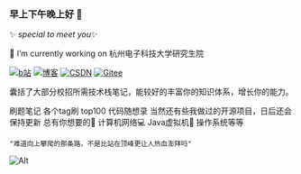### 早上下午晚上好 👋

✨ _special to meet you_✨


🔭 I’m currently working on 杭州电子科技大学研究生院

 <a href="https://space.bilibili.com/258336762"><img src="https://img.shields.io/badge/Bilibili-Bilibili-red" alt="b站"></a>
 <a href="http://www.onlyicanstopmyself.top/"><img src="https://img.shields.io/badge/blog-http%3A%2F%2Fwww.onlyicanstopmyself.top%2F-green" alt="博客"></a>
 <a href="https://blog.csdn.net/zzzzzzzzzzzyt?spm=1000.2115.3001.5343"><img src="https://img.shields.io/badge/CSDN-CSDN-blueviolet" alt="CSDN"></a>
 <a href="https://gitee.com/zeng-yangtian"><img src="https://img.shields.io/badge/%E7%A0%81%E4%BA%91-Gitee-important" alt="Gitee"></a>

囊括了大部分校招所需技术栈笔记，能较好的丰富你的知识体系，增长你的能力。

刷题笔记 各个tag刷 top100 代码随想录 当然还有些我做过的开源项目，日后还会保持更新 总有你想要的🤭
计算机网络💻 Java虚拟机📕 操作系统等等
```
"难道向上攀爬的那条路，不是比站在顶峰更让人热血澎拜吗"
```


![Alt](https://repobeats.axiom.co/api/embed/e19a23ac32abb2e860c02d1003c848b001c63b2b.svg "Repobeats analytics image")


